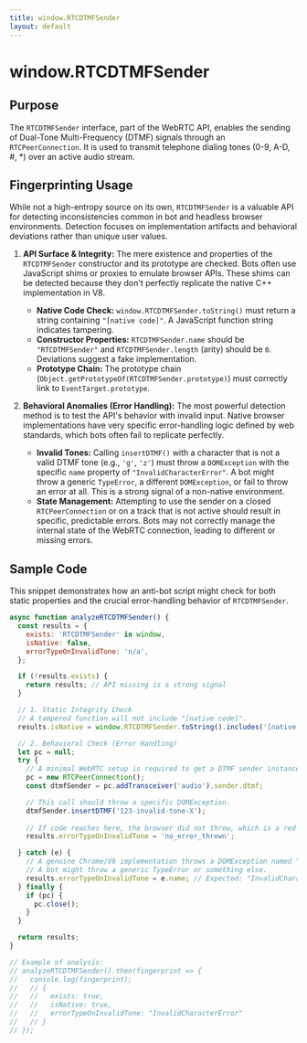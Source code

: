 ```yaml
---
title: window.RTCDTMFSender
layout: default
---
```

# window.RTCDTMFSender
## Purpose
The `RTCDTMFSender` interface, part of the WebRTC API, enables the sending of Dual-Tone Multi-Frequency (DTMF) signals through an `RTCPeerConnection`. It is used to transmit telephone dialing tones (0-9, A-D, #, *) over an active audio stream.

## Fingerprinting Usage
While not a high-entropy source on its own, `RTCDTMFSender` is a valuable API for detecting inconsistencies common in bot and headless browser environments. Detection focuses on implementation artifacts and behavioral deviations rather than unique user values.

1.  **API Surface & Integrity:** The mere existence and properties of the `RTCDTMFSender` constructor and its prototype are checked. Bots often use JavaScript shims or proxies to emulate browser APIs. These shims can be detected because they don't perfectly replicate the native C++ implementation in V8.
    *   **Native Code Check:** `window.RTCDTMFSender.toString()` must return a string containing `"[native code]"`. A JavaScript function string indicates tampering.
    *   **Constructor Properties:** `RTCDTMFSender.name` should be `"RTCDTMFSender"` and `RTCDTMFSender.length` (arity) should be `0`. Deviations suggest a fake implementation.
    *   **Prototype Chain:** The prototype chain (`Object.getPrototypeOf(RTCDTMFSender.prototype)`) must correctly link to `EventTarget.prototype`.

2.  **Behavioral Anomalies (Error Handling):** The most powerful detection method is to test the API's behavior with invalid input. Native browser implementations have very specific error-handling logic defined by web standards, which bots often fail to replicate perfectly.
    *   **Invalid Tones:** Calling `insertDTMF()` with a character that is not a valid DTMF tone (e.g., `'g'`, `'z'`) must throw a `DOMException` with the specific `name` property of `"InvalidCharacterError"`. A bot might throw a generic `TypeError`, a different `DOMException`, or fail to throw an error at all. This is a strong signal of a non-native environment.
    *   **State Management:** Attempting to use the sender on a closed `RTCPeerConnection` or on a track that is not active should result in specific, predictable errors. Bots may not correctly manage the internal state of the WebRTC connection, leading to different or missing errors.

## Sample Code
This snippet demonstrates how an anti-bot script might check for both static properties and the crucial error-handling behavior of `RTCDTMFSender`.

```javascript
async function analyzeRTCDTMFSender() {
  const results = {
    exists: 'RTCDTMFSender' in window,
    isNative: false,
    errorTypeOnInvalidTone: 'n/a',
  };

  if (!results.exists) {
    return results; // API missing is a strong signal
  }

  // 1. Static Integrity Check
  // A tampered function will not include "[native code]".
  results.isNative = window.RTCDTMFSender.toString().includes('[native code]');

  // 2. Behavioral Check (Error Handling)
  let pc = null;
  try {
    // A minimal WebRTC setup is required to get a DTMF sender instance.
    pc = new RTCPeerConnection();
    const dtmfSender = pc.addTransceiver('audio').sender.dtmf;

    // This call should throw a specific DOMException.
    dtmfSender.insertDTMF('123-invalid-tone-X'); 
    
    // If code reaches here, the browser did not throw, which is a red flag.
    results.errorTypeOnInvalidTone = 'no_error_thrown';

  } catch (e) {
    // A genuine Chrome/V8 implementation throws a DOMException named "InvalidCharacterError".
    // A bot might throw a generic TypeError or something else.
    results.errorTypeOnInvalidTone = e.name; // Expected: "InvalidCharacterError"
  } finally {
    if (pc) {
      pc.close();
    }
  }

  return results;
}

// Example of analysis:
// analyzeRTCDTMFSender().then(fingerprint => {
//   console.log(fingerprint);
//   // {
//   //   exists: true,
//   //   isNative: true,
//   //   errorTypeOnInvalidTone: "InvalidCharacterError"
//   // }
// });
```